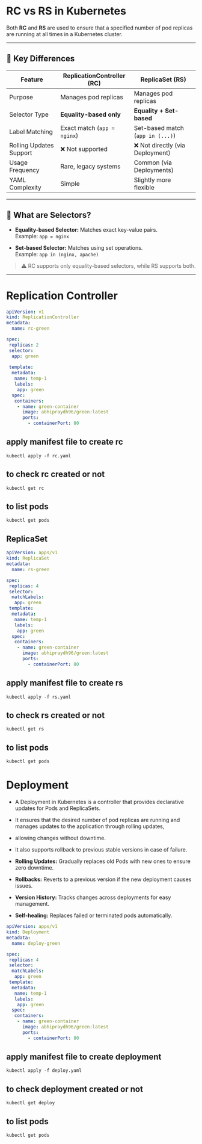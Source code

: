 # RC vs RS in Kubernetes
Both **RC** and **RS** are used to ensure that a specified number of pod replicas are running at all times in a Kubernetes cluster.

---

## 🧾 Key Differences

| Feature                  | ReplicationController (RC)        | ReplicaSet (RS)                  |
|--------------------------|-----------------------------------|----------------------------------|
| Purpose                  | Manages pod replicas              | Manages pod replicas             |
| Selector Type            | **Equality-based only**           | **Equality + Set-based**         |
| Label Matching           | Exact match (`app = nginx`)       | Set-based match (`app in (...)`) |
| Rolling Updates Support  | ❌ Not supported                   | ❌ Not directly (via Deployment)  |
| Usage Frequency          | Rare, legacy systems              | Common (via Deployments)         |
| YAML Complexity          | Simple                            | Slightly more flexible           |

---

## 🧠 What are Selectors?

- **Equality-based Selector:** Matches exact key-value pairs.  
  Example: `app = nginx`
  
- **Set-based Selector:** Matches using set operations.  
  Example: `app in (nginx, apache)`

> ⚠️ RC supports only equality-based selectors, while RS supports both.

---


# Replication Controller

```yaml
apiVersion: v1
kind: ReplicationController
metadata:
  name: rc-green

spec:
 replicas: 2
 selector:
  app: green
  
 template:
  metadata:
   name: temp-1
   labels:
    app: green
  spec:
   containers:
    - name: green-container
      image: abhipraydh96/green:latest
      ports:
        - containerPort: 80
```
## apply manifest file to create rc
````
kubectl apply -f rc.yaml
````
## to check rc created or not
````
kubectl get rc
````
## to list pods
````
kubectl get pods
````

## ReplicaSet

```yaml
apiVersion: apps/v1
kind: ReplicaSet
metadata:
  name: rs-green

spec:
 replicas: 4
 selector:
  matchLabels:
   app: green
 template:
  metadata:
   name: temp-1
   labels:
    app: green
  spec:
   containers:
    - name: green-container
      image: abhipraydh96/green:latest
      ports:
        - containerPort: 80
```

## apply manifest file to create rs
````
kubectl apply -f rs.yaml
````
## to check rs created or not
````
kubectl get rs
````
## to list pods
````
kubectl get pods
````

# Deployment
- A Deployment in Kubernetes is a controller that provides declarative updates for Pods and ReplicaSets. 
- It ensures that the desired number of pod replicas are running and manages updates to the application through rolling updates, 
- allowing changes without downtime. 
- It also supports rollback to previous stable versions in case of failure.
  
- **Rolling Updates:** Gradually replaces old Pods with new ones to ensure zero downtime.
- **Rollbacks:** Reverts to a previous version if the new deployment causes issues.

- **Version History:** Tracks changes across deployments for easy management.

- **Self-healing:** Replaces failed or terminated pods automatically.

```yaml
apiVersion: apps/v1
kind: Deployment
metadata:
  name: deploy-green

spec:
 replicas: 4
 selector:
  matchLabels:
   app: green
 template:
  metadata:
   name: temp-1
   labels:
    app: green
  spec:
   containers:
    - name: green-container
      image: abhipraydh96/green:latest
      ports:
        - containerPort: 80
```


## apply manifest file to create deployment
````
kubectl apply -f deploy.yaml
````
## to check deployment created or not
````
kubectl get deploy
````
## to list pods
````
kubectl get pods
````


